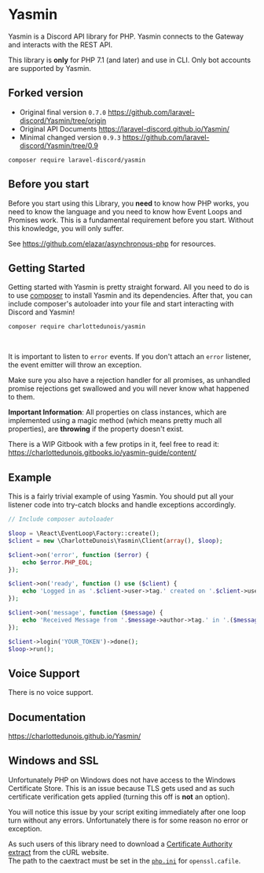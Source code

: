 # Yasmin

Yasmin is a Discord API library for PHP. Yasmin connects to the Gateway and interacts with the REST API.

This library is **only** for PHP 7.1 (and later) and use in CLI. Only bot accounts are supported by Yasmin.

## Forked version
- Original final version `0.7.0` https://github.com/laravel-discord/Yasmin/tree/origin
- Original API Documents https://laravel-discord.github.io/Yasmin/
- Minimal changed version `0.9.3` https://github.com/laravel-discord/Yasmin/tree/0.9

```
composer require laravel-discord/yasmin
```

## Before you start
Before you start using this Library, you **need** to know how PHP works, you need to know the language and you need to know how Event Loops and Promises work. This is a fundamental requirement before you start. Without this knowledge, you will only suffer.

See https://github.com/elazar/asynchronous-php for resources.

## Getting Started
Getting started with Yasmin is pretty straight forward. All you need to do is to use [composer](https://packagist.org/packages/charlottedunois/yasmin) to install Yasmin and its dependencies. After that, you can include composer's autoloader into your file and start interacting with Discord and Yasmin!

```
composer require charlottedunois/yasmin
```

<br>

It is important to listen to `error` events. If you don't attach an `error` listener, the event emitter will throw an exception.

Make sure you also have a rejection handler for all promises, as unhandled promise rejections get swallowed and you will never know what happened to them.

**Important Information**: All properties on class instances, which are implemented using a magic method (which means pretty much all properties), are **throwing** if the property doesn't exist.

There is a WIP Gitbook with a few protips in it, feel free to read it: https://charlottedunois.gitbooks.io/yasmin-guide/content/

## Example
This is a fairly trivial example of using Yasmin. You should put all your listener code into try-catch blocks and handle exceptions accordingly.

```php
// Include composer autoloader

$loop = \React\EventLoop\Factory::create();
$client = new \CharlotteDunois\Yasmin\Client(array(), $loop);

$client->on('error', function ($error) {
    echo $error.PHP_EOL;
});

$client->on('ready', function () use ($client) {
    echo 'Logged in as '.$client->user->tag.' created on '.$client->user->createdAt->format('d.m.Y H:i:s').PHP_EOL;
});

$client->on('message', function ($message) {
    echo 'Received Message from '.$message->author->tag.' in '.($message->channel instanceof \CharlotteDunois\Yasmin\Interfaces\DMChannelInterface ? 'DM' : 'channel #'.$message->channel->name ).' with '.$message->attachments->count().' attachment(s) and '.\count($message->embeds).' embed(s)'.PHP_EOL;
});

$client->login('YOUR_TOKEN')->done();
$loop->run();
```

## Voice Support
There is no voice support.

## Documentation
https://charlottedunois.github.io/Yasmin/

## Windows and SSL
Unfortunately PHP on Windows does not have access to the Windows Certificate Store. This is an issue because TLS gets used and as such certificate verification gets applied (turning this off is **not** an option).

You will notice this issue by your script exiting immediately after one loop turn without any errors. Unfortunately there is for some reason no error or exception.

As such users of this library need to download a [Certificate Authority extract](https://curl.haxx.se/docs/caextract.html) from the cURL website.<br>
The path to the caextract must be set in the [`php.ini`](https://secure.php.net/manual/en/openssl.configuration.php) for `openssl.cafile`.

